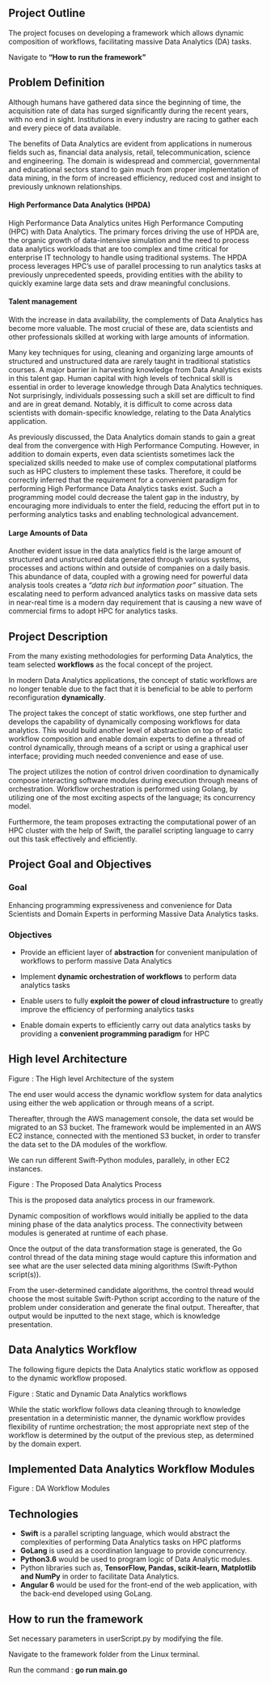 ## Project Outline

The project focuses on developing a framework which allows dynamic composition of workflows, facilitating massive Data Analytics (DA) tasks. 

Navigate to **“How to run the framework”**

## Problem Definition

Although humans have gathered data since the beginning of time, the acquisition rate of data has surged significantly during the recent years, with no end in sight.  Institutions in every industry are racing to gather each and every piece of data available. 

The benefits of Data Analytics are evident from applications in numerous fields such as, financial data analysis, retail, telecommunication, science and engineering. The domain is widespread and commercial, governmental and educational sectors stand to gain much from proper implementation of data mining, in the form of increased efficiency, reduced cost and insight to previously unknown relationships. 

#### High Performance Data Analytics  (HPDA)

High Performance Data Analytics unites High Performance Computing (HPC) with Data Analytics. The primary forces driving the use of HPDA are, the organic growth of data-intensive simulation and the need to process data analytics workloads that are too complex and time critical for enterprise IT technology to handle using traditional systems. The HPDA process leverages HPC’s use of parallel processing to run analytics tasks at previously unprecedented speeds, providing entities with the ability to quickly examine large data sets and draw meaningful conclusions. 

#### Talent management 

With the increase in data availability, the complements of Data Analytics has become more valuable. The most crucial of these are, data scientists and other professionals skilled at working with large amounts of information.  

Many key techniques for using, cleaning and organizing large amounts of structured and unstructured data are rarely taught in traditional statistics courses. A major barrier in harvesting knowledge from Data Analytics exists in this talent gap. Human capital with  high levels of technical skill is essential in order to leverage knowledge through Data Analytics techniques. Not surprisingly, individuals possessing such a skill set are difficult to find and are in great demand. Notably, it is difficult to come across data scientists with domain-specific knowledge, relating to the Data Analytics application. 

As previously discussed, the Data Analytics domain stands to gain a great deal from the convergence with High Performance Computing. However, in addition to domain experts, even data scientists sometimes lack the specialized skills needed to make use of complex computational platforms such as HPC clusters to implement these tasks. Therefore, it could be correctly inferred that the requirement for a convenient paradigm for performing High Performance Data Analytics tasks exist. Such a programming model could decrease the talent gap in the industry, by encouraging more individuals to enter the field, reducing the effort put in to performing analytics tasks and enabling technological advancement.  

#### Large Amounts of Data

Another evident issue in the data analytics field is the large amount of structured and unstructured data generated through various systems, processes and actions within and outside of companies on a daily basis. This abundance of data, coupled with a growing need for powerful data analysis tools creates a *“data rich but information poor”* situation. The escalating need to perform advanced analytics tasks on massive data sets in near-real time is a modern day requirement that is causing a new wave of commercial firms to adopt HPC for analytics tasks.

## Project Description

From the many existing methodologies for performing Data Analytics, the team selected **workflows** as the focal concept of the project.    

In modern Data Analytics applications, the concept of static workflows are no longer tenable due to the fact that it is beneficial to be able to perform reconfiguration **dynamically**. 

The project takes the concept of static workflows, one step further and develops the capability of dynamically composing workflows for data analytics. This would build another level of abstraction on top of static workflow composition and enable domain experts to define a thread of control dynamically, through means of a script or using a graphical user interface; providing much needed convenience and ease of use.  

The project utilizes the notion of control driven coordination to dynamically compose interacting software modules during execution through means of orchestration. Workflow orchestration is performed using Golang, by utilizing one of the most exciting aspects of the language; its concurrency model. 

Furthermore, the team proposes extracting the computational power of an HPC cluster with the help of Swift, the parallel scripting language to carry out this task effectively and efficiently.

## Project Goal and Objectives 

### Goal

Enhancing programming expressiveness and convenience for Data Scientists and Domain Experts in performing Massive Data Analytics tasks.

### Objectives

+ Provide an efficient layer of **abstraction** for convenient  manipulation of  workflows to perform massive Data Analytics

+ Implement **dynamic orchestration of workflows** to perform data analytics tasks

+ Enable users to fully **exploit the power of cloud infrastructure** to greatly improve the efficiency of performing analytics tasks

+ Enable domain experts to efficiently carry out data analytics tasks by providing a **convenient programming paradigm** for HPC

## High level Architecture


Figure : The High level Architecture of the system

The end user would access the dynamic workflow system for data analytics using either the web application or through means of a script. 

Thereafter, through the AWS management console, the data set would be migrated to an S3 bucket. The framework would be implemented in an AWS EC2 instance, connected with the mentioned S3 bucket, in order to transfer the data set to the DA modules of the workflow. 

We can run different Swift-Python modules, parallely, in other EC2 instances. 


Figure : The Proposed Data Analytics Process

This is the proposed data analytics process in our framework. 

Dynamic composition of workflows would initially be applied to the data mining phase of the data analytics process. The connectivity between modules is generated at runtime of each phase. 

Once the output of the data transformation stage is generated, the Go control thread of the data mining stage would capture this information and see what are the user selected data mining algorithms (Swift-Python script(s)).

From the user-determined candidate algorithms, the control thread would choose the most suitable Swift-Python script according to the nature of the problem under consideration and generate the final output. Thereafter, that output would be inputted to the next stage, which is knowledge presentation. 

## Data Analytics Workflow
	
The following figure depicts the Data Analytics static workflow as opposed to the dynamic workflow proposed.

Figure : Static and Dynamic Data Analytics workflows

While the static workflow follows data cleaning through to knowledge presentation in a deterministic manner, the dynamic workflow provides flexibility of runtime orchestration; the most appropriate next step of the workflow is determined by the output of the previous step, as determined by the domain expert.

## Implemented Data Analytics Workflow Modules


Figure : DA Workflow Modules

## Technologies

* **Swift** is a parallel scripting language, which would abstract the complexities of performing Data Analytics tasks on HPC platforms    
* **GoLang** is used as a coordination language to provide concurrency. 
* **Python3.6** would be used to program logic of Data Analytic modules.
* Python libraries such as, **TensorFlow, Pandas, scikit-learn, Matplotlib and NumPy** in order to facilitate Data Analytics.
* **Angular 6** would be used for the front-end of the web application, with the back-end developed using GoLang.

## How to run the framework

Set necessary parameters in userScript.py by modifying the file.

Navigate to the framework folder from the Linux terminal. 

Run the command : **go run main.go**
